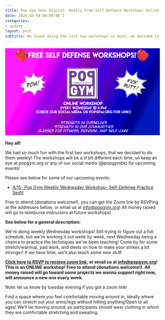 ```yaml
---
title: Pop Gym Goes Digital- Weekly Free Self-Defense Workshops Online
date: 2020-04-09 00:00:00 Z
categories:
- update
layout: post
subtitle: We loved doing the last two workshops so much, we decided to do them weekly!
---
```


![Pop Gym Online](/assets/weeklyworkshop.jpg)


**Hey all!**

We had so much fun with the first two workshops, that we decided to do them weekly! The workshops will be a lil bit different each time, so keep an eye at popgym.org or any of our social media (@popgymbk) for upcoming events!

Please see below for some of our upcoming events:

* [4/15- Pop Gym Weekly Wednesday Workshop- Self-Defense Practice Sesh!](https://withfriends.co/event/4510985/online_self_defense_workshop_practice_sesh)

Free to attend (donations welcome!), you can get the Zoom link by RSVPing at the addresses below, or email us at info@popgym.org! All money raised will go to reimburse instructors at future workshops!


**See below for a general description:**
 
We're doing weekly Wednesday workshops! Still trying to figure out a full schedule, but we're working it out week by week, next Wednesday being a chance to practice the techniques we've been teaching! Come by for some stretch/warmup, pad work, and deets on how to make your strikes a bit stronger! If we have time, we'll also teach some new stuff
 
**[Click here to RSVP to recieve zoom link](https://withfriends.co/event/4510985/online_self_defense_workshop_practice_sesh), or email us at info@popgym.org! This is an ONLINE workshop! Free to attend (donations welcome!). All money raised will go toward some projects we wanna support right now, will announce a new one every week.**

Note: let us know by tuesday evening if you got a zoom link!


Find a space where you feel comfortable moving around in, ideally where you can stretch out your arms/legs without hitting anything!Open to all ages! We’ll be moving around, so participants should wear clothing in which they are comfortable stretching and sweating.
       
